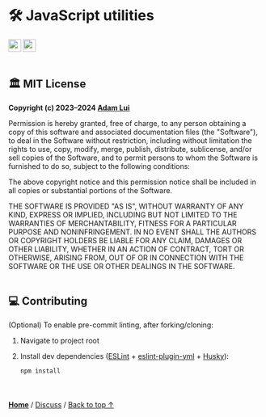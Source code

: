 # 🛠️ JavaScript utilities

<a href="#%EF%B8%8F-mit-license"><img height=25 src="https://img.shields.io/badge/License-MIT-fcde7b.svg?logo=internetarchive&logoColor=white&labelColor=464646&style=for-the-badge"></a>
<a href="https://app.codacy.com/gh/adamlui/js-utils/commits?utm_source=adamlui-js-utils&utm_content=github_shield"><img height=25 src="https://img.shields.io/codacy/grade/89be3b7834174bedb6ffe66609e7cfc0?label=Code+Quality&logo=codacy&logoColor=white&labelColor=464646&color=b5fc7b&style=for-the-badge"></a>
<br><br>

## 🏛️ MIT License

**Copyright (c) 2023–2024 [Adam Lui](https://github.com/adamlui)**

Permission is hereby granted, free of charge, to any person obtaining a copy
of this software and associated documentation files (the "Software"), to deal
in the Software without restriction, including without limitation the rights
to use, copy, modify, merge, publish, distribute, sublicense, and/or sell
copies of the Software, and to permit persons to whom the Software is
furnished to do so, subject to the following conditions:

The above copyright notice and this permission notice shall be included in all
copies or substantial portions of the Software.

THE SOFTWARE IS PROVIDED "AS IS", WITHOUT WARRANTY OF ANY KIND, EXPRESS OR
IMPLIED, INCLUDING BUT NOT LIMITED TO THE WARRANTIES OF MERCHANTABILITY,
FITNESS FOR A PARTICULAR PURPOSE AND NONINFRINGEMENT. IN NO EVENT SHALL THE
AUTHORS OR COPYRIGHT HOLDERS BE LIABLE FOR ANY CLAIM, DAMAGES OR OTHER
LIABILITY, WHETHER IN AN ACTION OF CONTRACT, TORT OR OTHERWISE, ARISING FROM,
OUT OF OR IN CONNECTION WITH THE SOFTWARE OR THE USE OR OTHER DEALINGS IN THE
SOFTWARE.
<br><br>

## 💻 Contributing

(Optional) To enable pre-commit linting, after forking/cloning:

1. Navigate to project root

2. Install dev dependencies ([ESLint](https://github.com/eslint/eslint) + [eslint-plugin-yml](https://github.com/ota-meshi/eslint-plugin-yml) + [Husky](https://github.com/typicode/husky)):

    ```
    npm install
    ```

<br>

<img height=6px width="100%" src="https://raw.githubusercontent.com/andreasbm/readme/master/assets/lines/aqua.png">

<a href="https://github.com/adamlui">**Home**</a> /
<a href="https://github.com/adamlui/js-utils/discussions">Discuss</a> /
<a href="#%EF%B8%8F-javascript-utilities">Back to top ↑</a>
